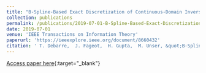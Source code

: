 ```yaml
---
title: "B-Spline-Based Exact Discretization of Continuous-Domain Inverse Problems with Generalized TV Regularization"
collection: publications
permalink: /publications/2019-07-01-B-Spline-Based-Exact-Discretization-of-Continuous-Domain-Inverse-Problems-with-Generalized-TV-Regularization
date: 2019-07-01
venue: 'IEEE Transactions on Information Theory'
paperurl: 'https://ieeexplore.ieee.org/document/8660432'
citation: ' T. Debarre,  J. Fageot,  H. Gupta,  M. Unser, &quot;B-Spline-Based Exact Discretization of Continuous-Domain Inverse Problems with Generalized TV Regularization.&quot; <i>IEEE Transactions on Information Theory</i>, 2019.'
---
```

[Access paper here](https://ieeexplore.ieee.org/document/8660432){:target="_blank"}
